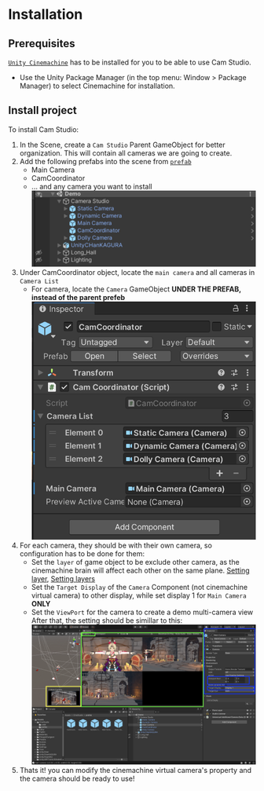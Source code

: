# Installation

## Prerequisites
[`Unity Cinemachine`](https://unity.com/unity/features/editor/art-and-design/cinemachine) has to be installed for you to be able to use Cam Studio.
- Use the Unity Package Manager (in the top menu: Window > Package Manager) to select Cinemachine for installation.

## Install project
To install Cam Studio:
1. In the Scene, create a `Cam Studio` Parent GameObject for better organization. This will contain all cameras we are going to create.
2. Add the following prefabs into the scene from [`prefab`](../CamStudio/prefab/)
    - Main Camera
    - CamCoordinator
    - ... and any camera you want to install
    ![step 2 Illustration](./assets/images/installation_step_2.png)
3. Under CamCoordinator object, locate the `main camera` and all cameras in `Camera List`
    - For camera, locate the `Camera` GameObject __**UNDER THE PREFAB, instead of the parent prefeb**__
    ![step 3 Illustration](./assets/images/installation_step_3.png)
4. For each camera, they should be with their own camera, so configuration has to be done for them:
    - Set the `layer` of game object to be exclude other camera, as the cinemachine brain will affect each other on the same plane. [Setting layer](https://docs.unity3d.com/Manual/Layers.html), [Setting layers](https://docs.unity3d.com/Packages/com.unity.cinemachine@2.6/manual/CinemachineMultipleCameras.html)
    - Set the `Target Display` of the `Camera` Component (not cinemachine virtual camera) to other display, while set display 1 for `Main Camera` __**ONLY**__
    - Set the `ViewPort` for the camera to create a demo multi-camera view
    After that, the setting should be simillar to this:
    ![step 4 Illustration](./assets/images/installation_step_4.png)
5. Thats it! you can modify the cinemachine virtual camera's property and the camera should be ready to use!
